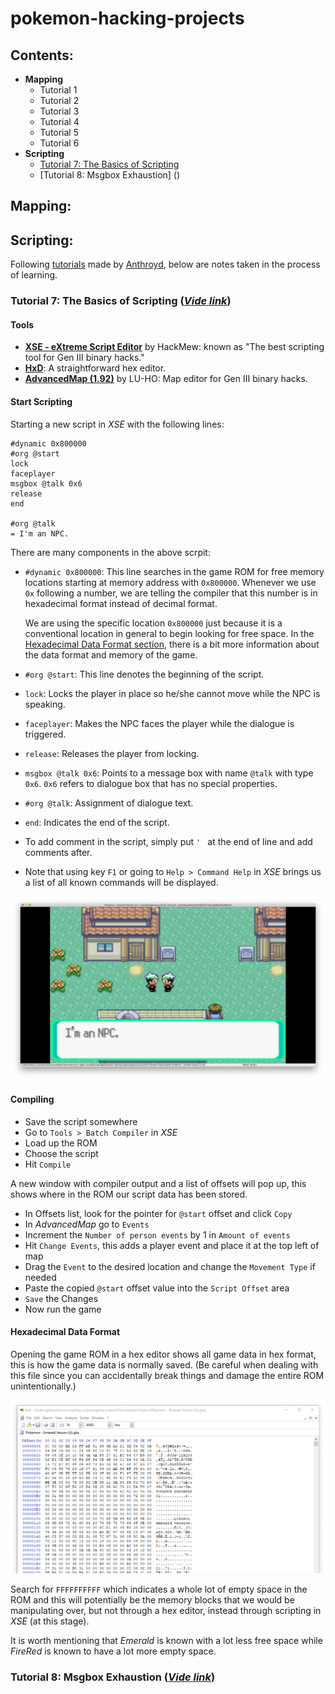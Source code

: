 # pokemon-hacking-projects

## Contents:
-   **Mapping**
    -   Tutorial 1
    -   Tutorial 2
    -   Tutorial 3
    -   Tutorial 4
    -   Tutorial 5
    -   Tutorial 6
-   **Scripting**
    -   [Tutorial 7: The Basics of Scripting](#tutorial-7-the-basics-of-scripting-vide-link)
    -   [Tutorial 8: Msgbox Exhaustion] ()

## Mapping:


## Scripting:
Following [tutorials](https://www.youtube.com/watch?v=UgI35RdZvq4&list=PLfI5DBI4tNyLBYGNhf1Ee8cgdmMtiilps) made by [Anthroyd](https://www.youtube.com/channel/UCQF_14PVCYMRQv3pJVe13OA), below are notes taken in the process of learning.


### Tutorial 7: The Basics of Scripting (*[Vide link](https://www.youtube.com/watch?v=wJw4tz0kcAI)*)

#### Tools
-   [**XSE - eXtreme Script Editor**](https://github.com/Gamer2020/Unofficial_*XSE*/releases) by HackMew: known as "The best scripting tool for Gen III binary hacks."
-   [**HxD**](https://mh-nexus.de/en/downloads.php?product=HxD): A straightforward hex editor.
-   [**AdvancedMap (1.92)**](http://ampage.no-ip.info/index.php?seite=home) by LU-HO: Map editor for Gen III binary hacks.


#### Start Scripting
Starting a new script in *XSE* with the following lines:
```
#dynamic 0x800000
#org @start
lock
faceplayer
msgbox @talk 0x6
release
end

#org @talk
= I'm an NPC.
```

There are many components in the above scrpit:
-   `#dynamic 0x800000`: This line searches in the game ROM for free memory locations starting at memory address with `0x800000`. Whenever we use `0x` following a number, we are telling the compiler that this number is in hexadecimal format instead of decimal format.

    We are using the specific location `0x800000` just because it is a conventional location in general to begin looking for free space. In the [Hexadecimal Data Format section](#hexadecimal-data-format), there is a bit more information about the data format and memory of the game.

-   `#org @start`: This line denotes the beginning of the script.

-   `lock`: Locks the player in place so he/she cannot move while the NPC is speaking.

-   `faceplayer`: Makes the NPC faces the player while the dialogue is triggered.

-   `release`: Releases the player from locking.

-   `msgbox @talk 0x6`: Points to a message box with name  `@talk` with type `0x6`. `0x6` refers to dialogue box that has no special properties.

-   `#org @talk`: Assignment of dialogue text.

-   `end`: Indicates the end of the script.

-   To add comment in the script, simply put `' ` at the end of line and add comments after.

-   Note that using key `F1` or going to `Help > Command Help` in *XSE* brings us a list of all known commands will be displayed.

![Scripted Dialogue Example](/docs/tute7-dialogue.png)


#### Compiling
-   Save the script somewhere
-   Go to `Tools > Batch Compiler` in *XSE*
-   Load up the ROM
-   Choose the script
-   Hit `Compile`

A new window with compiler output and a list of offsets will pop up, this shows where in the ROM our script data has been stored.

-   In Offsets list, look for the pointer for `@start` offset and click `Copy`
-   In *AdvancedMap* go to `Events`
-   Increment the `Number of person events` by 1 in `Amount of events`
-   Hit `Change Events`, this adds a player event and place it at the top left of map
-   Drag the `Event` to the desired location and change the `Movement Type` if needed
-   Paste the copied `@start` offset value into the `Script Offset` area
-   `Save` the Changes
-   Now run the game


#### Hexadecimal Data Format
Opening the game ROM in a hex editor shows all game data in hex format, this is how the game data is normally saved. (Be careful when dealing with this file since you can accidentally break things and damage the entire ROM unintentionally.)

![Hxd Editor with Emerald ROM Loaded](/docs/hxd-view.png)

Search for `FFFFFFFFFF` which indicates a whole lot of empty space in the ROM and this will potentially be the memory blocks that we would be manipulating over, but not through a hex editor, instead through scripting in *XSE* (at this stage).

It is worth mentioning that *Emerald* is known with a lot less free space while *FireRed* is known to have a lot more empty space.


### Tutorial 8: Msgbox Exhaustion (*[Vide link](https://www.youtube.com/watch?v=cL9m4ZRasbc)*)
